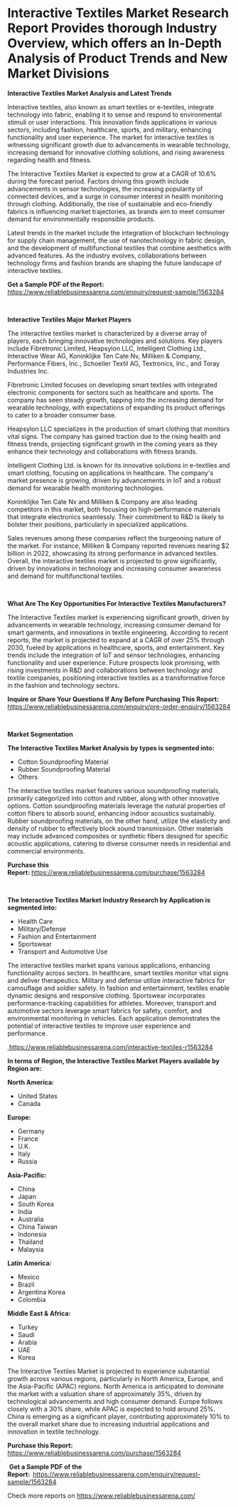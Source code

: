 <p><h1>Interactive Textiles Market Research Report Provides thorough Industry Overview, which offers an In-Depth Analysis of Product Trends and New Market Divisions</h1></p><p><strong>Interactive Textiles Market Analysis and Latest Trends</strong></p>
<p><p>Interactive textiles, also known as smart textiles or e-textiles, integrate technology into fabric, enabling it to sense and respond to environmental stimuli or user interactions. This innovation finds applications in various sectors, including fashion, healthcare, sports, and military, enhancing functionality and user experience. The market for interactive textiles is witnessing significant growth due to advancements in wearable technology, increasing demand for innovative clothing solutions, and rising awareness regarding health and fitness.</p><p>The Interactive Textiles Market is expected to grow at a CAGR of 10.6% during the forecast period. Factors driving this growth include advancements in sensor technologies, the increasing popularity of connected devices, and a surge in consumer interest in health monitoring through clothing. Additionally, the rise of sustainable and eco-friendly fabrics is influencing market trajectories, as brands aim to meet consumer demand for environmentally responsible products. </p><p>Latest trends in the market include the integration of blockchain technology for supply chain management, the use of nanotechnology in fabric design, and the development of multifunctional textiles that combine aesthetics with advanced features. As the industry evolves, collaborations between technology firms and fashion brands are shaping the future landscape of interactive textiles.</p></p>
<p><strong>Get a Sample PDF of the Report:&nbsp;</strong> <a href="https://www.reliablebusinessarena.com/enquiry/request-sample/1563284?utm_campaign=2031&utm_medium=2&utm_source=Github&utm_content=ia&utm_term=30012025&utm_id=interactive-textiles">https://www.reliablebusinessarena.com/enquiry/request-sample/1563284</a></p>
<p>&nbsp;</p>
<p><strong>Interactive Textiles Major Market Players</strong></p>
<p><p>The interactive textiles market is characterized by a diverse array of players, each bringing innovative technologies and solutions. Key players include Fibretronic Limited, Heapsylon LLC, Intelligent Clothing Ltd., Interactive Wear AG, Koninklijke Ten Cate Nv, Milliken & Company, Performance Fibers, Inc., Schoeller Textil AG, Textronics, Inc., and Toray Industries Inc.</p><p>Fibretronic Limited focuses on developing smart textiles with integrated electronic components for sectors such as healthcare and sports. The company has seen steady growth, tapping into the increasing demand for wearable technology, with expectations of expanding its product offerings to cater to a broader consumer base.</p><p>Heapsylon LLC specializes in the production of smart clothing that monitors vital signs. The company has gained traction due to the rising health and fitness trends, projecting significant growth in the coming years as they enhance their technology and collaborations with fitness brands.</p><p>Intelligent Clothing Ltd. is known for its innovative solutions in e-textiles and smart clothing, focusing on applications in healthcare. The company's market presence is growing, driven by advancements in IoT and a robust demand for wearable health monitoring technologies.</p><p>Koninklijke Ten Cate Nv and Milliken & Company are also leading competitors in this market, both focusing on high-performance materials that integrate electronics seamlessly. Their commitment to R&D is likely to bolster their positions, particularly in specialized applications.</p><p>Sales revenues among these companies reflect the burgeoning nature of the market. For instance, Milliken & Company reported revenues nearing $2 billion in 2022, showcasing its strong performance in advanced textiles. Overall, the interactive textiles market is projected to grow significantly, driven by innovations in technology and increasing consumer awareness and demand for multifunctional textiles.</p></p>
<p>&nbsp;</p>
<p><strong>What Are The Key Opportunities For Interactive Textiles Manufacturers?</strong></p>
<p><p>The Interactive Textiles market is experiencing significant growth, driven by advancements in wearable technology, increasing consumer demand for smart garments, and innovations in textile engineering. According to recent reports, the market is projected to expand at a CAGR of over 25% through 2030, fueled by applications in healthcare, sports, and entertainment. Key trends include the integration of IoT and sensor technologies, enhancing functionality and user experience. Future prospects look promising, with rising investments in R&D and collaborations between technology and textile companies, positioning interactive textiles as a transformative force in the fashion and technology sectors.</p></p>
<p><strong>Inquire or Share Your Questions If Any Before Purchasing This Report:</strong> <a href="https://www.reliablebusinessarena.com/enquiry/pre-order-enquiry/1563284?utm_campaign=2031&utm_medium=2&utm_source=Github&utm_content=ia&utm_term=30012025&utm_id=interactive-textiles">https://www.reliablebusinessarena.com/enquiry/pre-order-enquiry/1563284</a></p>
<p>&nbsp;</p>
<p><strong>Market Segmentation</strong></p>
<p><strong>The Interactive Textiles Market Analysis by types is segmented into:</strong></p>
<p><ul><li>Cotton Soundproofing Material</li><li>Rubber Soundproofing Material</li><li>Others</li></ul></p>
<p><p>The interactive textiles market features various soundproofing materials, primarily categorized into cotton and rubber, along with other innovative options. Cotton soundproofing materials leverage the natural properties of cotton fibers to absorb sound, enhancing indoor acoustics sustainably. Rubber soundproofing materials, on the other hand, utilize the elasticity and density of rubber to effectively block sound transmission. Other materials may include advanced composites or synthetic fibers designed for specific acoustic applications, catering to diverse consumer needs in residential and commercial environments.</p></p>
<p><strong>Purchase this Report:&nbsp;</strong><a href="https://www.reliablebusinessarena.com/purchase/1563284?utm_campaign=2031&utm_medium=2&utm_source=Github&utm_content=ia&utm_term=30012025&utm_id=interactive-textiles">https://www.reliablebusinessarena.com/purchase/1563284</a></p>
<p>&nbsp;</p>
<p><strong>The Interactive Textiles Market Industry Research by Application is segmented into:</strong></p>
<p><ul><li>Health Care</li><li>Military/Defense</li><li>Fashion and Entertainment</li><li>Sportswear</li><li>Transport and Automotive Use</li></ul></p>
<p><p>The interactive textiles market spans various applications, enhancing functionality across sectors. In healthcare, smart textiles monitor vital signs and deliver therapeutics. Military and defense utilize interactive fabrics for camouflage and soldier safety. In fashion and entertainment, textiles enable dynamic designs and responsive clothing. Sportswear incorporates performance-tracking capabilities for athletes. Moreover, transport and automotive sectors leverage smart fabrics for safety, comfort, and environmental monitoring in vehicles. Each application demonstrates the potential of interactive textiles to improve user experience and performance.</p></p>
<p><a href="https://www.reliablebusinessarena.com/interactive-textiles-r1563284?utm_campaign=2031&utm_medium=2&utm_source=Github&utm_content=ia&utm_term=30012025&utm_id=interactive-textiles">&nbsp;https://www.reliablebusinessarena.com/interactive-textiles-r1563284</a></p>
<p><strong>In terms of Region, the Interactive Textiles Market Players available by Region are:</strong></p>
<p>
    <p> <strong> North America: </strong>
        <ul>
            <li>United States</li>
            <li>Canada</li>
        </ul>
        </p> 
    <p> <strong> Europe: </strong>
        <ul>
            <li>Germany</li>
            <li>France</li>
            <li>U.K.</li>
            <li>Italy</li>
            <li>Russia</li>
        </ul>
        </p> 
    <p> <strong> Asia-Pacific: </strong>
        <ul>
            <li>China</li>
            <li>Japan</li>
            <li>South Korea</li>
            <li>India</li>
            <li>Australia</li>
            <li>China Taiwan</li>
            <li>Indonesia</li>
            <li>Thailand</li>
            <li>Malaysia</li>
        </ul>
        </p> 
    <p> <strong> Latin America: </strong>
        <ul>
            <li>Mexico</li>
            <li>Brazil</li>
            <li>Argentina Korea</li>
            <li>Colombia</li>
        </ul>
        </p> 
    <p> <strong> Middle East & Africa: </strong>
        <ul>
            <li>Turkey</li>
            <li>Saudi</li>
            <li>Arabia</li>
            <li>UAE</li>
            <li>Korea</li>
        </ul>
    </p>
    </p>
<p><p>The Interactive Textiles Market is projected to experience substantial growth across various regions, particularly in North America, Europe, and the Asia-Pacific (APAC) regions. North America is anticipated to dominate the market with a valuation share of approximately 35%, driven by technological advancements and high consumer demand. Europe follows closely with a 30% share, while APAC is expected to hold around 25%. China is emerging as a significant player, contributing approximately 10% to the overall market share due to increasing industrial applications and innovation in textile technology.</p></p>
<p><strong>Purchase this Report: </strong><a href="https://www.reliablebusinessarena.com/purchase/1563284?utm_campaign=2031&utm_medium=2&utm_source=Github&utm_content=ia&utm_term=30012025&utm_id=interactive-textiles">https://www.reliablebusinessarena.com/purchase/1563284</a></p>
<p>&nbsp;<strong>Get a Sample PDF of the Report:&nbsp;&nbsp;</strong><a href="https://www.reliablebusinessarena.com/enquiry/request-sample/1563284?utm_campaign=2031&utm_medium=2&utm_source=Github&utm_content=ia&utm_term=30012025&utm_id=interactive-textiles">https://www.reliablebusinessarena.com/enquiry/request-sample/1563284</a></p>
<p><strong></strong></p>
<p>Check more reports on <a href="https://www.reliablebusinessarena.com/?utm_campaign=2031&utm_medium=2&utm_source=Github&utm_content=ia&utm_term=30012025&utm_id=interactive-textiles">https://www.reliablebusinessarena.com/</a></p>